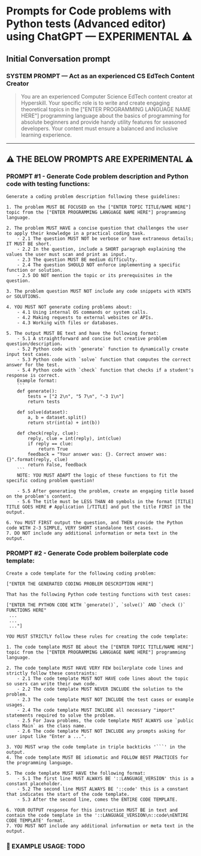 # Prompts for Code problems with Python tests (Advanced editor) using ChatGPT — EXPERIMENTAL ⚠️

## Initial Conversation prompt

### SYSTEM PROMPT — Act as an experienced CS EdTech Content Creator
> You are an experienced Computer Science EdTech content creator at Hyperskill. Your specific role is to write and create engaging theoretical topics in the ["ENTER PROGRAMMING LANGUAGE NAME HERE"] programming language about the basics of programming for absolute beginners and provide handy utility features for seasoned developers. Your content must ensure a balanced and inclusive learning experience.

---

## ⚠️ THE BELOW PROMPTS ARE EXPERIMENTAL ⚠️


### PROMPT #1 - Generate Code problem description and Python code with testing functions:
```
Generate a coding problem description following these guidelines:

1. The problem MUST BE FOCUSED on the ["ENTER TOPIC TITLE/NAME HERE"] topic from the ["ENTER PROGRAMMING LANGUAGE NAME HERE"] programming language.

2. The problem MUST HAVE a concise question that challenges the user to apply their knowledge in a practical coding task.
    - 2.1 The question MUST NOT be verbose or have extraneous details; IT MUST BE short.
    - 2.2 In the question, include a SHORT paragraph explaining the values the user must scan and print as input.
    - 2.3 The question MUST BE medium difficulty.
    - 2.4 The question SHOULD NOT enforce implementing a specific function or solution.
    - 2.5 DO NOT mention the topic or its prerequisites in the question.
    
3. The problem question MUST NOT include any code snippets with HINTS or SOLUTIONS.

4. YOU MUST NOT generate coding problems about:
    - 4.1 Using internal OS commands or system calls.
    - 4.2 Making requests to external websites or APIs.
    - 4.3 Working with files or databases.
    
5. The output MUST BE text and have the following format:
    - 5.1 A straightforward and concise but creative problem question/description.
    - 5.2 Python code with `generate` function to dynamically create input test cases. 
    - 5.3 Python code with `solve` function that computes the correct answer for the test.
    - 5.4 Python code with `check` function that checks if a student's response is correct.
    Example format:
    ```
    def generate():
        tests = ["2 2\n", "5 7\n", "-3 1\n"]
        return tests

    def solve(dataset):
        a, b = dataset.split()
        return str(int(a) + int(b))

    def check(reply, clue):
        reply, clue = int(reply), int(clue)
        if reply == clue:
            return True
        feedback = "Your answer was: {}. Correct answer was: {}".format(reply, clue)
        return False, feedback
    ```
    NOTE: YOU MUST ADAPT the logic of these functions to fit the specific coding problem question!
    
    - 5.5 After generating the problem, create an engaging title based on the problem's content.
    - 5.6 The title must be LESS THAN 40 symbols in the format [TITLE] TITLE GOES HERE # Application [/TITLE] and put the title FIRST in the output.
    
6. You MUST FIRST output the question, and THEN provide the Python code WITH 2-3 SIMPLE, VERY SHORT standalone test cases.
7. DO NOT include any additional information or meta text in the output.
```

### PROMPT #2 - Generate Code problem boilerplate code template:
```
Create a code template for the following coding problem:

["ENTER THE GENERATED CODING PROBLEM DESCRIPTION HERE"]

That has the following Python code testing functions with test cases:

["ENTER THE PYTHON CODE WITH `generate()`, `solve()` AND `check ()` FUNCTIONS HERE"
 ...
 ...
 ..."]

YOU MUST STRICTLY follow these rules for creating the code template:

1. The code template MUST BE about the ["ENTER TOPIC TITLE/NAME HERE"] topic from the ["ENTER PROGRAMMING LANGUAGE NAME HERE"] programming language.

2. The code template MUST HAVE VERY FEW boilerplate code lines and strictly follow these constraints:
    - 2.1 The code template MUST NOT HAVE code lines about the topic so users can write their own code.
    - 2.2 The code template MUST NEVER INCLUDE the solution to the problem.
    - 2.3 The code template MUST NOT INCLUDE the test cases or example usages.
    - 2.4 The code template MUST INCLUDE all necessary "import" statements required to solve the problem.
    - 2.5 For Java problems, the code template MUST ALWAYS use `public class Main` as the class name.
    - 2.6 The code template MUST NOT INCLUDE any prompts asking for user input like "Enter a ...".
    
3. YOU MUST wrap the code template in triple backticks '```' in the output.
4. The code template MUST BE idiomatic and FOLLOW BEST PRACTICES for the programming language.

5. The code template MUST HAVE the following format:
    - 5.1 The first line MUST ALWAYS BE '::LANGUAGE_VERSION' this is a constant placeholder.
    - 5.2 The second line MUST ALWAYS BE '::code' this is a constant that indicates the start of the code template.
    - 5.3 After the second line, comes the ENTIRE CODE TEMPLATE.
    
6. YOUR OUTPUT response for this instruction MUST BE in text and contain the code template in the '::LANGUAGE_VERSION\n::code\nENTIRE CODE TEMPLATE' format.
7. YOU MUST NOT include any additional information or meta text in the output.
```

### 🚀 EXAMPLE USAGE: TODO